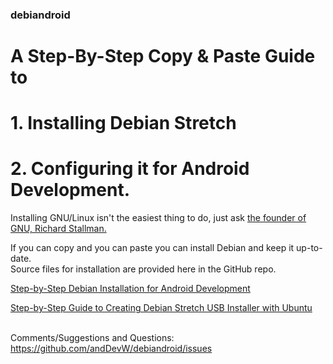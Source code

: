 ### debiandroid

# A Step-By-Step Copy & Paste Guide to   
# 1. Installing Debian Stretch  
# 2. Configuring it for Android Development.
Installing GNU/Linux isn't the easiest thing to do, just ask 
[the founder of GNU, Richard Stallman.](https://www.youtube.com/watch?v=umQL37AC_YM)

If you can copy and you can paste you can install Debian and keep it up-to-date.  
Source files for installation are provided here in the GitHub repo.



<a href="https://anddevw.com/debian%20for%20android%20development/debian-for-android-development/">Step-by-Step Debian Installation for Android Development</a>

<a href="https://anddevw.com/how-to-leave-ubuntu-for-debian/">
Step-by-Step Guide to Creating Debian Stretch USB Installer with Ubuntu</a>  


<br>
<br>

  

Comments/Suggestions and Questions: https://github.com/andDevW/debiandroid/issues
